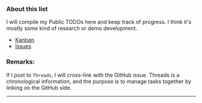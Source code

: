 ### About this list
I will compile my Public TODOs here and keep track of progress.
I think it's mostly some kind of research or demo development.

- [Kanban](https://github.com/users/nao-anm-msc-jpn/projects/4)
- [Issues](https://github.com/nao-anm-msc-jpn/my-public-todo-list/issues)

### Remarks:
If I post to `Threads`, I will cross-link with the GitHub issue.
Threads is a chronological information, and the purpose is to manage tasks together by linking on the GitHub side.

---
